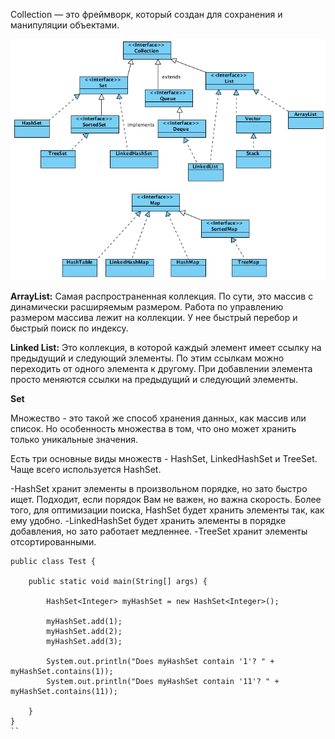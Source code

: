 Collection — это фреймворк, который создан для сохранения и манипуляции объектами.

![](/images/col_3.png)

**ArrayList:**
Самая распространенная коллекция. По сути, это массив с динамически расширяемым размером. Работа по управлению размером массива лежит на коллекции.
У нее быстрый перебор и быстрый поиск по индексу.

**Linked List:**
Это коллекция, в которой каждый элемент имеет ссылку на предыдущий и следующий элементы. По этим ссылкам можно переходить от одного элемента к другому.
При добавлении элемента просто меняются ссылки на предыдущий и следующий элементы.

**Set**

Множество - это такой же способ хранения данных, как массив или список. Но особенность множества в том, что оно может хранить только уникальные значения.

Есть три основные виды множеств - HashSet, LinkedHashSet и TreeSet. Чаще всего используется HashSet. 

-HashSet хранит элементы в произвольном порядке, но зато быстро ищет. Подходит, если порядок Вам не важен, но важна скорость. Более того, для оптимизации поиска, HashSet будет хранить элементы так, как ему удобно.
-LinkedHashSet будет хранить элементы в порядке добавления, но зато работает медленнее.
-TreeSet хранит элементы отсортированными.

```
public class Test {
 
    public static void main(String[] args) {
 
        HashSet<Integer> myHashSet = new HashSet<Integer>();
 
        myHashSet.add(1);
        myHashSet.add(2);
        myHashSet.add(3);
 
        System.out.println("Does myHashSet contain '1'? " + myHashSet.contains(1));
        System.out.println("Does myHashSet contain '11'? " + myHashSet.contains(11));
 
    }
}
``
